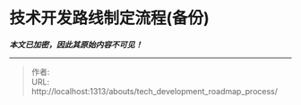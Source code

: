 # 技术开发路线制定流程(备份)

***本文已加密，因此其原始内容不可见！***

---

> 作者:   
> URL: http://localhost:1313/abouts/tech_development_roadmap_process/  

